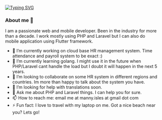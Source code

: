 [![Typing SVG](https://readme-typing-svg.demolab.com/?lines=PHP/Laravel+Developer;Mobile+Developer+using+Flutter&size=25&color=0f2187)](https://git.io/typing-svg)

### About me 👋

I am a passionate web and mobile developer. Been in the industry for more than a decade.
I work mostly using PHP and Laravel but I can also do mobile application using Flutter framework.

- 🔭 I’m currently working on cloud base HR management system. Time attendance and payroll system to be exact :) 
- 🌱 I’m currently learning golang. I might use it in the future when PHP/Laravel cant handle the load but I doubt it will happen in the next 5 years.
- 👯 I’m looking to collaborate on some HR system in different regions and countries. Im more than happy to talk about the system you have.
- 🤔 I’m looking for help with translations soon.
- 💬 Ask me about PHP and Laravel things. I can help you for sure.
- 📫 How to reach me: email me at manny.isles at gmail dot com
- ⚡ Fun fact: I love to travel with my laptop on me. Got a nice beach near you? Lets go!

